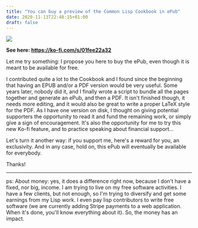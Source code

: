 ```yaml
---
title: "You can buy a preview of the Common Lisp Cookbook in ePub"
date: 2020-11-13T22:48:15+01:00
draft: false
---
```


![](https://storage.ko-fi.com/cdn/useruploads/display/39a60d12-fa99-409d-873f-853318f811d8_orly-cover.png)

**See here: https://ko-fi.com/s/01fee22a32**

Let me try something: I propose you here to buy the ePub, even though it is meant to be available for free.

I contributed quite a lot to the Cookbook and I found since the
beginning that having an EPUB and/or a PDF version would be very
useful. Some years later, nobody did it, and I finally wrote a script
to bundle all the pages together and generate an ePub, and then a
PDF. It isn't finished though, it needs more editing, and it would
also be great to write a proper LaTeX style for the PDF. As I have one
version on disk, I thought on giving potential supporters the
opportunity to read it and fund the remaining work, or simply give a sign of
encouragement. It's also the opportunity for me to try this new Ko-fi
feature, and to practice speaking about financial support…

Let's turn it another way: if you support me, here's a reward for you, an exclusivity.
And in any case, hold on, this ePub will eventually be available for everybody.

Thanks!

---

ps: About money: yes, it does a difference right now, because I don't
have a fixed, nor big, income. I am trying to live on my free software
activities. I have a few clients, but not enough, so I'm trying to
diversify and get some earnings from my Lisp work. I even pay lisp
contributors to write free software (we are currently adding Stripe
payments to a web application. When it's done, you'll know everything
about it). So, the money has an impact.
